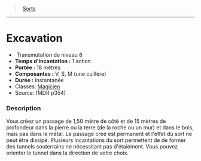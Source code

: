 ﻿---
!SpellItem
Family: SpellHD
Level: 8
Type: Transmutation
CastingTime: 1 action
Range: 18 mètres
Components: V, S, M (une cuillère)
Duration: instantanée
Classes: '[Magicien](hd_wizard.md)'
Id: spells_hd.md#excavation
ParentLink: spells_hd.md#sorts
Name: Excavation
ParentName: Sorts
NameLevel: 1
Source: (MDR p354)
Attributes: {}
---
> [Sorts](hd_spells.md)

---

# Excavation

-  Transmutation de niveau 8
- **Temps d'incantation :** 1 action
- **Portée :** 18 mètres
- **Composantes :** V, S, M (une cuillère)
- **Durée :** instantanée
- Classes: [Magicien](hd_wizard.md)
- Source: (MDR p354)

### Description

Vous créez un passage de 1,50 mètre de côté et de 15 mètres de profondeur dans la pierre ou la terre (de la roche ou un mur) et dans le bois, mais pas dans le métal. Le passage créé est permanent et l'effet du sort ne peut être dissipé. Plusieurs incantations du sort permettent de de former des tunnels souterrains ne nécessitant pas d'étaiement. Vous pouvez orienter le tunnel dans la direction de votre choix.


